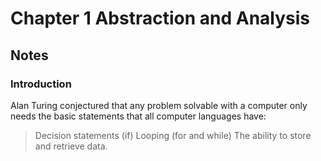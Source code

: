 # Chapter 1 Abstraction and Analysis

## Notes

### Introduction
Alan Turing conjectured that any problem solvable with a computer only needs the
basic statements that all computer languages have: 
> Decision statements (if)
> Looping (for and while)
> The ability to store and retrieve data.
